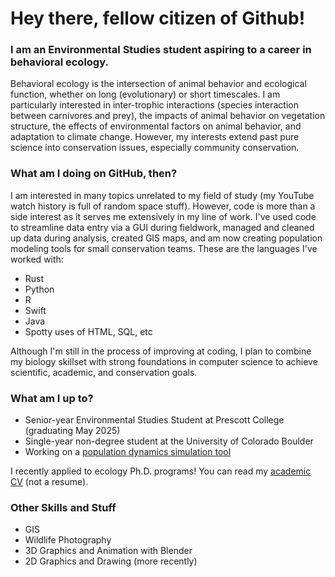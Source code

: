# Hey there, fellow citizen of Github!
### I am an Environmental Studies student aspiring to a career in behavioral ecology.
Behavioral ecology is the intersection of animal behavior and ecological function, whether on long (evolutionary) or short timescales. I am particularly interested in inter-trophic interactions (species interaction between carnivores and prey), the impacts of animal behavior on vegetation structure, the effects of environmental factors on animal behavior, and adaptation to climate change. However, my interests extend past pure science into conservation issues, especially community conservation.
### What am I doing on GitHub, then?
I am interested in many topics unrelated to my field of study (my YouTube watch history is full of random space stuff). However, code is more than a side interest as it serves me extensively in my line of work. I've used code to streamline data entry via a GUI during fieldwork, managed and cleaned up data during analysis, created GIS maps, and am now creating population modeling tools for small conservation teams. These are the languages I've worked with:
- Rust
- Python
- R
- Swift
- Java
- Spotty uses of HTML, SQL, etc

Although I'm still in the process of improving at coding, I plan to combine my biology skillset with strong foundations in computer science to achieve scientific, academic, and conservation goals.
### What am I up to?
- Senior-year Environmental Studies Student at Prescott College (graduating May 2025)
- Single-year non-degree student at the University of Colorado Boulder
- Working on a [population dynamics simulation tool](https://github.com/gallus-gallus/EcolysisCMD)

I recently applied to ecology Ph.D. programs! You can read my [academic CV](https://github.com/gallus-gallus/gallus-gallus/blob/5ba4ec6953a3cbd1f191ac280378af573953d975/Anyll%20Markevich%20CV.pdf) (not a resume).
### Other Skills and Stuff
- GIS
- Wildlife Photography
- 3D Graphics and Animation with Blender
- 2D Graphics and Drawing (more recently)

<!--
**gallus-gallus/gallus-gallus** is a ✨ _special_ ✨ repository because its `README.md` (this file) appears on your GitHub profile.

Here are some ideas to get you started:

- 🔭 I'm currently working on ...
- 🌱 I'm currently learning ...
- 👯 I'm looking to collaborate on ...
- 🤔 I'm looking for help with ...
- 💬 Ask me about ...
- 📫 How to reach me: ...
- 😄 Pronouns: ...
- ⚡ Fun fact: ...
-->
